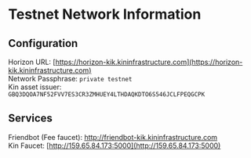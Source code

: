 # Testnet Network Information

## Configuration

Horizon URL: [https://horizon-kik.kininfrastructure.com](https://horizon-kik.kininfrastructure.com)  
Network Passphrase: `private testnet`  
Kin asset issuer: `GBQ3DQOA7NF52FVV7ES3CR3ZMHUEY4LTHDAQKDTO6S546JCLFPEQGCPK`

## Services

Friendbot (Fee faucet): [http://friendbot-kik.kininfrastructure.com ](http://friendbot-kik.kininfrastructure.com)  
Kin Faucet: [http://159.65.84.173:5000](http://159.65.84.173:5000)  